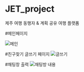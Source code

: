 # JET_project

제주 여행 동행자 & 계획 공유 여행 플랫폼 

#메인페이지

![메인](https://user-images.githubusercontent.com/79763173/109420465-ff3cab00-7a15-11eb-894d-7e52854d03f8.png)




#친구찾기 글쓰기 페이지
![글쓰기](https://user-images.githubusercontent.com/79763173/109423928-d243c480-7a24-11eb-80b0-b8e9eb49c3ed.jpg)




#채팅창 출력
![채팅방 내용](https://user-images.githubusercontent.com/79763173/109423960-fc958200-7a24-11eb-9454-41d9416eab0e.jpg)

